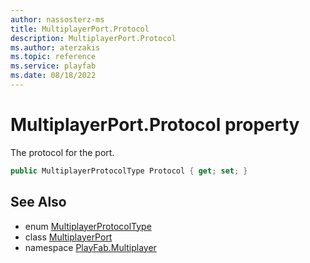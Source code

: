 ```yaml
---
author: nassosterz-ms
title: MultiplayerPort.Protocol
description: MultiplayerPort.Protocol
ms.author: aterzakis
ms.topic: reference
ms.service: playfab
ms.date: 08/18/2022
---
```


# MultiplayerPort.Protocol property

The protocol for the port.

```csharp
public MultiplayerProtocolType Protocol { get; set; }
```

## See Also

* enum [MultiplayerProtocolType](../MultiplayerProtocolType.md)
* class [MultiplayerPort](../MultiplayerPort.md)
* namespace [PlayFab.Multiplayer](../../PlayFabMultiplayerSDK.md)


